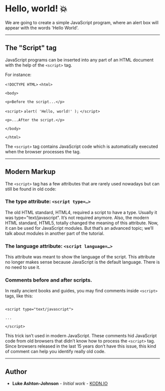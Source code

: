 # Hello, world! 💥

We are going to create a simple JavaScript program, where an alert box will appear with the words 'Hello World'.

*************************************************************************

## The "Script" tag

JavaScript programs can be inserted into any part of an HTML document with the help of the `<script>` tag.

For instance:

`<!DOCTYPE HTML>`
`<html>`

`<body>`

  `<p>Before the script...</p>`

  `<script>`
    `alert( 'Hello, world!' );`
  `</script>`

  `<p>...After the script.</p>`

`</body>`

`</html>`

The `<script>` tag contains JavaScript code which is automatically executed when the browser processes the tag.

*************************************************************************

## Modern Markup

The `<script>` tag has a few attributes that are rarely used nowadays but can still be found in old code:

### The type attribute: `<script type=…>`

The old HTML standard, HTML4, required a script to have a type. Usually it was type="text/javascript". It’s not required anymore. Also, the modern HTML standard, HTML5, totally changed the meaning of this attribute. Now, it can be used for JavaScript modules. But that’s an advanced topic; we’ll talk about modules in another part of the tutorial.

### The language attribute: `<script language=…>`
This attribute was meant to show the language of the script. This attribute no longer makes sense because JavaScript is the default language. There is no need to use it.

### Comments before and after scripts.

In really ancient books and guides, you may find comments inside `<script>` tags, like this:

~~~~

<script type="text/javascript">

...

</script>

~~~~

This trick isn’t used in modern JavaScript. These comments hid JavaScript code from old browsers that didn’t know how to process the `<script>` tag. Since browsers released in the last 15 years don’t have this issue, this kind of comment can help you identify really old code.

*************************************************************************

## Author

* **Luke Ashton-Johnson** - *Initial work* - [KODN.IO](http://kodn.io/)